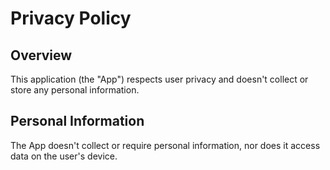 # Privacy Policy

## Overview
This application (the "App") respects user privacy and doesn't collect or store any personal information.

## Personal Information
The App doesn't collect or require personal information, nor does it access data on the user's device.

